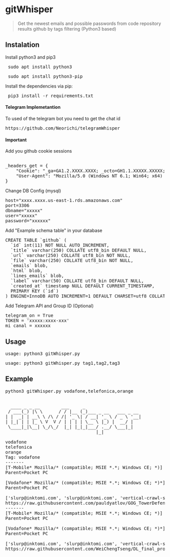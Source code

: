 # gitWhisper
> Get the newest emails and possible passwords from code repository results github by tags filtering (Python3 based)


## Instalation

Install python3 and pip3

<pre> sudo apt install python3 </pre>
<pre> sudo apt install python3-pip</pre>

Install the dependencies via pip:

<pre> pip3 install -r requirements.txt </pre>

#### Telegram Implemetantion

To used of the telegram bot you need to get the chat id
<pre>
https://github.com/Neorichi/telegramWhisper
</pre>


#### Important

Add you github cookie sessions
<pre>

_headers_get = {
    "Cookie": "_ga=GA1.2.XXXX.XXXX; _octo=GH1.1.XXXXX.XXXXX; tz=XXX%XX; has_recent_activity=1; _gid=GA1.2.XXX.XXX; _device_id=XXX; user_session=XX-XXX; __Host-user_session_same_site=XXX-X; logged_in=yes; dotcom_user=XXXX; _gh_sess=XXXX%3D%3D--XXX ",
    "User-Agent": "Mozilla/5.0 (Windows NT 6.1; Win64; x64) AppleWebKit/537.36 (KHTML, like Gecko) Chrome/61.0.3163.100 Safari/537.36",
}
</pre>

Change DB Config (mysql)
<pre>
host="xxxx.xxxx.us-east-1.rds.amazonaws.com"
port=3306
dbname="xxxxx"
user="xxxxx"
password="xxxxxx"
</pre>

Add "Example schema table" in your database
<pre>
CREATE TABLE `github` (
  `id` int(11) NOT NULL AUTO_INCREMENT,
  `title` varchar(250) COLLATE utf8_bin DEFAULT NULL,
  `url` varchar(250) COLLATE utf8_bin NOT NULL,
  `file` varchar(250) COLLATE utf8_bin NOT NULL,
  `emails` blob,
  `html` blob,
  `lines_emails` blob,
  `label` varchar(50) COLLATE utf8_bin DEFAULT NULL,
  `created_at` timestamp NULL DEFAULT CURRENT_TIMESTAMP,
  PRIMARY KEY (`id`)
) ENGINE=InnoDB AUTO_INCREMENT=1 DEFAULT CHARSET=utf8 COLLATE=utf8_bin;
</pre>

Add Telegram API and Group ID (Optional)
<pre>
telegram_on = True
TOKEN = 'xxxxx:xxxx-xxx'
mi_canal = xxxxxx
</pre>

## Usage
<pre>usage: python3 gitWhisper.py  </pre>
<pre>usage: python3 gitWhisper.py tag1,tag2,tag3 </pre>


## Example
<pre>
python3 gitWhisper.py vodafone,telefonica,orange


  ____ _ _ __        ___     _
 / ___(_) |\ \      / / |__ (_)___ _ __   ___ _ __
| |  _| | __\ \ /\ / /| '_ \| / __| '_ \ / _ \ '__|
| |_| | | |_ \ V  V / | | | | \__ \ |_) |  __/ |
 \____|_|\__| \_/\_/  |_| |_|_|___/ .__/ \___|_|
                                  |_|

vodafone
telefonica
orange
Tag: vodafone
-------
[T-Mobile* Mozilla/* (compatible; MSIE *.*; Windows CE; *)]
Parent=Pocket PC

[Vodafone* Mozilla/* (compatible; MSIE *.*; Windows CE; *)*]
Parent=Pocket PC

['slurp@inktomi.com', 'slurp@inktomi.com', 'vertical-crawl-support@yahoo-inc.com', 'crawler@exactseek.com', 'nhnbot@naver.com', 'bot@bot.bot', 'info@domaincrawler.com', 'lorkyll@444.net', 'support@meta-spinner.de', 'AlgoFeedback@miva.com', 'crawl@kyluka.com', 'andreas.heidoetting@thomson-webcast.net', 'crawler@pdfind.com', 'admin@google.com', 'shelob@gmx.net', 'tspyyp@tom.com', 'tspyyp@tom.com', 'crawler@www.fi', 'crawler@ah-ha.com', 'gazz@nttr.co.jp', 'knight@zook.in', 'noc@opendns.com', 'support@blogpulse.com', 'crawler_admin@podtech.net', 'support@tumblr.com', 'graeme@inclue.com', 'leehyun@cs.toronto.edu', 'gue@cis.uni-muenchen.de', 'sitemonitor@dnsvr.com', 'BecomeBot@exava.com', 'Exabot@exava.com', 'info@netcraft.com']
https://raw.githubusercontent.com/pauldyatlov/GOG_TowerDefence/20eb2c7bd111af9bf621d50adbe0985c58e89f0e/GOG_TowerDefence/Build/30-03_Data/Mono/etc/mono/browscap.ini
-------
[T-Mobile* Mozilla/* (compatible; MSIE *.*; Windows CE; *)]
Parent=Pocket PC

[Vodafone* Mozilla/* (compatible; MSIE *.*; Windows CE; *)*]
Parent=Pocket PC

['slurp@inktomi.com', 'slurp@inktomi.com', 'vertical-crawl-support@yahoo-inc.com', 'crawler@exactseek.com', 'nhnbot@naver.com', 'bot@bot.bot', 'info@domaincrawler.com', 'lorkyll@444.net', 'support@meta-spinner.de', 'AlgoFeedback@miva.com', 'crawl@kyluka.com', 'andreas.heidoetting@thomson-webcast.net', 'crawler@pdfind.com', 'admin@google.com', 'shelob@gmx.net', 'tspyyp@tom.com', 'tspyyp@tom.com', 'crawler@www.fi', 'crawler@ah-ha.com', 'gazz@nttr.co.jp', 'knight@zook.in', 'noc@opendns.com', 'support@blogpulse.com', 'crawler_admin@podtech.net', 'support@tumblr.com', 'graeme@inclue.com', 'leehyun@cs.toronto.edu', 'gue@cis.uni-muenchen.de', 'sitemonitor@dnsvr.com', 'BecomeBot@exava.com', 'Exabot@exava.com', 'info@netcraft.com']
https://raw.githubusercontent.com/WeiChengTseng/DL_final_project/347aaacc2ec3f79191bad82d4a2bed06d3f2a8c5/env/Soccer.app/Contents/MonoBleedingEdge/etc/mono/browscap.ini
